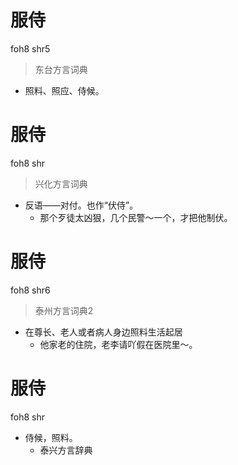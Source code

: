 # 服侍
foh8 shr5
> 东台方言词典
- 照料、照应、侍候。

# 服侍
foh8 shr
> 兴化方言词典
- 反语——对付。也作“伏侍”。
  - 那个歹徒太凶狠，几个民警～一个，才把他制伏。

# 服侍
foh8 shr6
> 泰州方言词典2
- 在尊长、老人或者病人身边照料生活起居
  - 他家老的住院，老李请吖假在医院里～。

# 服侍
foh8 shr
+ 侍候，照料。
  * 泰兴方言辞典
